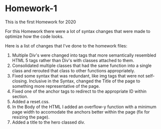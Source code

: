 # Homework-1
This is the first Homework for 2020

For this Homework there were a lot of syntax changes that were made to optimize how the code looks.

Here is a list of changes that I've done to the homework files:

1. Multiple Div's were changed into tags that more semantically resembled HTML 5 tags rather than Div's with classes attached to them.
2. Consolidated multiple classes that had the same function into a single class and rerouted that class to other functions appropriately.
3. Fixed some syntax that was redundant, like img tags that were not self-closing. Inclusive in the Syntax, changed the Title of the page to something more representative of the page.
4. Fixed one of the anchor tags to redirect to the appropriate ID within section.
5. Added a reset.css.
6. In the Body of the HTML I added an overflow-y function with a minimum page width to accomodate the anchors better within the page (fix for resizing the page).
7. Added a title to the hero classed div.